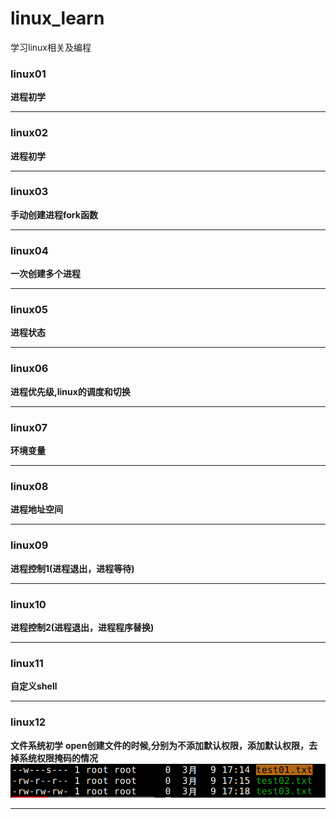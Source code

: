 # linux_learn
学习linux相关及编程

### linux01
**进程初学**

-------
### linux02
**进程初学**

-------
### linux03
**手动创建进程fork函数**

-------
### linux04
**一次创建多个进程**

-------
### linux05
**进程状态**

-------
### linux06
**进程优先级,linux的调度和切换**

-------
### linux07
**环境变量**

-------
### linux08
**进程地址空间**

-------
### linux09
**进程控制1(进程退出，进程等待)**

-------
### linux10
**进程控制2(进程退出，进程程序替换)**

-------
### linux11
**自定义shell**

-------
### linux12
**文件系统初学**
**open创建文件的时候,分别为不添加默认权限，添加默认权限，去掉系统权限掩码的情况**
![图片](image/pic01.png)

-------
